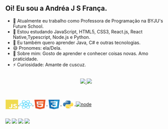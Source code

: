 ## Oi! Eu sou a Andréa J S França.

- 🔭 Atualmente eu trabalho como Professora de Programação na BYJU's Future School.
- 🌱 Estou estudando JavaScript, HTML5, CSS3, React.js, React Native,Typescript, Node.js e Python.
- 🤔 Eu também quero aprender Java, C# e outras tecnologias.
- 😄 Pronomes: ela/Dela.
- 💬 Sobre mim: Gosto de aprender e conhecer coisas novas. Amo praticidade.
- ⚡ Curiosidade: Amante de cuscuz.

##

<div align="center">
  <a href="https://github.com/dejandrea">
  <img height="180em" src="https://github-readme-stats.vercel.app/api?username=dejandrea&show_icons=true&theme=dracula&include_all_commits=true&count_private=true"/>
  <img height="180em" src="https://github-readme-stats.vercel.app/api/top-langs/?username=dejandrea&layout=compact&langs_count=7&theme=dracula"/>
</div>
  
##

<div style="display: inline_block"><br>
  <img align="center" alt="Js" height="30" width="40" src="https://raw.githubusercontent.com/devicons/devicon/master/icons/javascript/javascript-plain.svg">
  <img align="center" alt="React" height="30" width="40" src="https://raw.githubusercontent.com/devicons/devicon/master/icons/react/react-original.svg">
  <img align="center" alt="HTML" height="30" width="40" src="https://raw.githubusercontent.com/devicons/devicon/master/icons/html5/html5-original.svg">
  <img align="center" alt="CSS" height="30" width="40" src="https://raw.githubusercontent.com/devicons/devicon/master/icons/css3/css3-original.svg">
  <img align="center" alt="Python" height="30" width="40" src="https://raw.githubusercontent.com/devicons/devicon/master/icons/python/python-original.svg">
  <img align="center" alt="node" height="30" width="40" src="https://cdn.jsdelivr.net/gh/devicons/devicon/icons/nodejs/nodejs-plain.svg">
    
          
  
 ##
  
  <div> 
  <a href="https://instagram.com/deajsfranca" target="_blank"><img src="https://img.shields.io/badge/-Instagram-%23E4405F?style=for-the-badge&logo=instagram&logoColor=white" target="_blank"></a>
  <a href = "mailto:dejandrea@gmail.com"><img src="https://img.shields.io/badge/-Gmail-%23333?style=for-the-badge&logo=gmail&logoColor=white" target="_blank"></a>
  <a href="https://www.linkedin.com/in/andrea-de-j-s-frança-35866272/" target="_blank"><img src="https://img.shields.io/badge/-LinkedIn-%230077B5?style=for-the-badge&logo=linkedin&logoColor=white" target="_blank"></a> 
    <a href="https://web.dio.me/users/dejandrea?tab=achievements" target="_blank"><img src="https://img.icons8.com/fluency-systems-filled/48/000000/speech-bubble.png" target="_blank"></a> 
</div>
  
##
  
  <div>
    <!-- ![Snake animation](https://github.com/dejandrea/dejandrea/blob/output/github-contribution-grid-snake.svg) -->
  </div>
  
  
<!-- - 🔭 I’m currently working 
- 🌱 I’m currently learning ...
- 👯 I’m looking to collaborate on ...
- 🤔 I’m looking for help with ...
- 💬 Ask me about ...
- 📫 How to reach me: ...
- 😄 Pronouns: ...
- ⚡ Fun fact: ...

<img align="right" alt="Rafa-pic" height="150" style="border-radius:50px;" src="https://media.discordapp.net/attachments/639956127056134178/890373478988013628/Publicacoes_Instagram_1_1.png?width=676&height=676">
![Snake animation](https://github.com/rafaballerini/rafaballerini/blob/output/github-contribution-grid-snake.svg)
-->
